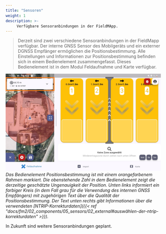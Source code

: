 ```yaml
---
title: "Sensoren"
weight: 1
description: >-
     Verfügbare Sensoranbindungen in der FieldMApp.
---
```


>Derzeit sind zwei verschiedene Sensoranbindungen in der FieldMapp verfügbar. Der interne GNSS Sensor des Mobilgeräts und ein externer DGNSS Empfänger ermöglichen die Positionsbestimmung. Alle Einstellungen und Informationen zur Positionsbestimmung befinden sich in einem Bedienelement zusammengefasst. Dieses Bedienelement ist in dem Modul Feldaufnahme und Karte verfügbar.

![Bedienelement Positionsbestimmung](/screenshots/screenshot_gnss_config.jpg)
*Das Bedienelement Positionsbestimmung ist mit einem orangefarbenem Rahmen markiert. Die obenstehende Zahl in dem Bedienelement zeigt die derzeitige geschätzte Ungenauigkeit der Position. Unten links informiert ein farbiger Kreis (in dem Fall grau für die Verwendung des internen GNSS Empfängers) mit zugehörigen Text über die Qualität der Positionsbestimmung. Der Text unten rechts gibt Informationen über die verwendeten [NTRIP-Korrekturdaten]({{< ref "docs/fm2/02_components/05_sensors/02_external#auswählen-der-ntrip-korrekturdaten" >}}).*

In Zukunft sind weitere Sensoranbindungen geplant.
